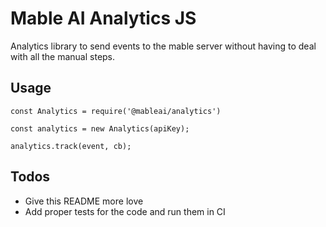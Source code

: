 # Mable AI Analytics JS

Analytics library to send events to the mable server without having to deal with all the manual steps.

## Usage

    const Analytics = require('@mableai/analytics')

    const analytics = new Analytics(apiKey);

    analytics.track(event, cb);


## Todos

* Give this README more love
* Add proper tests for the code and run them in CI
